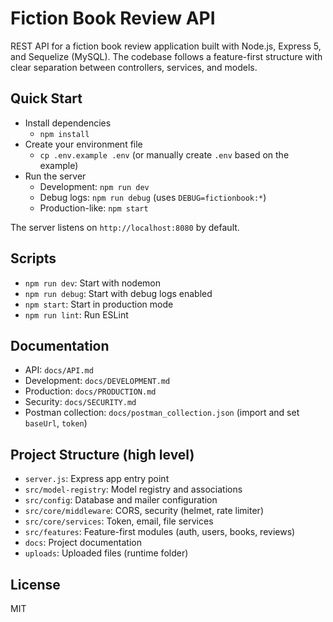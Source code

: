 # Fiction Book Review API

REST API for a fiction book review application built with Node.js, Express 5, and Sequelize (MySQL). The codebase follows a feature-first structure with clear separation between controllers, services, and models.

## Quick Start

- Install dependencies
  - `npm install`
- Create your environment file
  - `cp .env.example .env` (or manually create `.env` based on the example)
- Run the server
  - Development: `npm run dev`
  - Debug logs: `npm run debug` (uses `DEBUG=fictionbook:*`)
  - Production-like: `npm start`

The server listens on `http://localhost:8080` by default.

## Scripts

- `npm run dev`: Start with nodemon
- `npm run debug`: Start with debug logs enabled
- `npm start`: Start in production mode
- `npm run lint`: Run ESLint

## Documentation

- API: `docs/API.md`
- Development: `docs/DEVELOPMENT.md`
- Production: `docs/PRODUCTION.md`
- Security: `docs/SECURITY.md`
- Postman collection: `docs/postman_collection.json` (import and set `baseUrl`, `token`)

## Project Structure (high level)

- `server.js`: Express app entry point
- `src/model-registry`: Model registry and associations
- `src/config`: Database and mailer configuration
- `src/core/middleware`: CORS, security (helmet, rate limiter)
- `src/core/services`: Token, email, file services
- `src/features`: Feature-first modules (auth, users, books, reviews)
- `docs`: Project documentation
- `uploads`: Uploaded files (runtime folder)

## License

MIT
